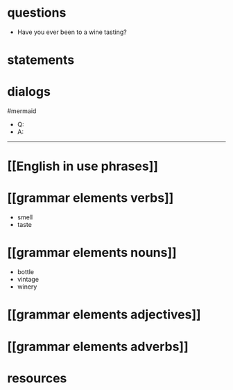  # questions
-  Have you ever been to a wine tasting?

# statements

# dialogs
#mermaid 

- Q:
- A:

---

# [[English in use phrases]]

# [[grammar elements verbs]]

-  smell
-  taste


# [[grammar elements nouns]]

-  bottle
-  vintage
-  winery


# [[grammar elements adjectives]]

# [[grammar elements adverbs]]

# resources

